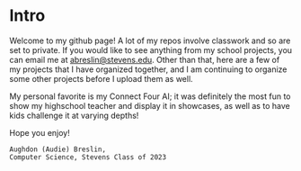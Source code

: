 # Intro

Welcome to my github page! A lot of my repos involve classwork and so are set to private. If you would like to see anything from my school projects, you can email me at abreslin@stevens.edu. Other than that, here are a few of my projects that I have organized together, and I am continuing to organize some other projects before I upload them as well. 

My personal favorite is my Connect Four AI; it was definitely the most fun to show my highschool teacher and display it in showcases, as well as to have kids challenge it at varying depths!

Hope you enjoy!

    Aughdon (Audie) Breslin,
    Computer Science, Stevens Class of 2023
